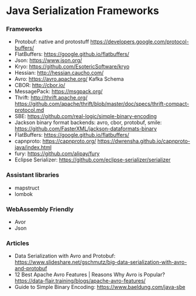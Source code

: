 Java Serialization Frameworks
==============================

### Frameworks

* Protobuf: native and protostuff  https://developers.google.com/protocol-buffers/
* FlatBuffers: https://google.github.io/flatbuffers/
* Json: https://www.json.org/
* Kryo: https://github.com/EsotericSoftware/kryo
* Hessian: http://hessian.caucho.com/
* Avro: https://avro.apache.org/     Kafka Schema
* CBOR: http://cbor.io/
* MessagePack: https://msgpack.org/
* Thrift: http://thrift.apache.org/ https://github.com/apache/thrift/blob/master/doc/specs/thrift-compact-protocol.md
* SBE: https://github.com/real-logic/simple-binary-encoding
* Jackson binary format backends: avro, cbor, protobuf, smile: https://github.com/FasterXML/jackson-dataformats-binary
* FlatBuffers: https://google.github.io/flatbuffers/
* capnproto: https://capnproto.org/   https://dwrensha.github.io/capnproto-java/index.html
* fury: https://github.com/alipay/fury
* Eclipse Serializer: https://github.com/eclipse-serializer/serializer

### Assistant libraries

* mapstruct
* lombok

### WebAssembly Friendly

* Avor
* Json

### Articles

* Data Serialization with Avro and Protobuf: https://www.slideshare.net/gschmutz/big-data-serialization-with-avro-and-protobuf
* 12 Best Apache Avro Features | Reasons Why Avro is Popular? https://data-flair.training/blogs/apache-avro-features/
* Guide to Simple Binary Encoding: https://www.baeldung.com/java-sbe
